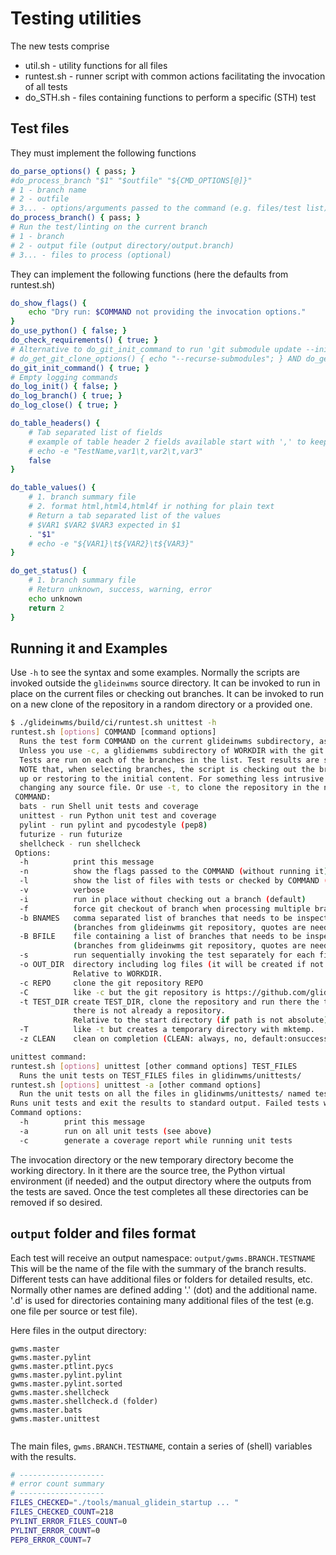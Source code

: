<!--
SPDX-FileCopyrightText: 2009 Fermi Research Alliance, LLC
SPDX-License-Identifier: Apache-2.0
-->

# Testing utilities
The new tests comprise
* util.sh - utility functions for all files
* runtest.sh - runner script with common actions facilitating the invocation of all tests
* do_STH.sh - files containing functions to perform a specific (STH) test

## Test files

They must implement the following functions
```bash
do_parse_options() { pass; }
#do_process_branch "$1" "$outfile" "${CMD_OPTIONS[@]}"
# 1 - branch name
# 2 - outfile
# 3... - options/arguments passed to the command (e.g. files/test list)
do_process_branch() { pass; }
# Run the test/linting on the current branch 
# 1 - branch
# 2 - output file (output directory/output.branch)
# 3... - files to process (optional)
```
They can implement the following functions (here the defaults from runtest.sh)
```bash
do_show_flags() {
    echo "Dry run: $COMMAND not providing the invocation options."
}
do_use_python() { false; }
do_check_requirements() { true; }
# Alternative to do_git_init_command to run 'git submodule update --init --recursive' when needed:
# do_get_git_clone_options() { echo "--recurse-submodules"; } AND do_get_git_checkout_options() { ?; }
do_git_init_command() { true; }
# Empty logging commands
do_log_init() { false; }
do_log_branch() { true; }
do_log_close() { true; }

do_table_headers() {
    # Tab separated list of fields
    # example of table header 2 fields available start with ',' to keep first field from previous item 
    # echo -e "TestName,var1\t,var2\t,var3"
    false
}

do_table_values() {
    # 1. branch summary file
    # 2. format html,html4,html4f ir nothing for plain text
    # Return a tab separated list of the values
    # $VAR1 $VAR2 $VAR3 expected in $1
    . "$1"
    # echo -e "${VAR1}\t${VAR2}\t${VAR3}"
}

do_get_status() {
    # 1. branch summary file
    # Return unknown, success, warning, error
    echo unknown
    return 2
}
```

## Running it and Examples
Use `-h` to see the syntax and some examples.
Normally the scripts are invoked outside the `glideinwms` source directory.
It can be invoked to run in place on the current files or checking out branches.
It can be invoked to run on a new clone of the repository in a random directory or a provided one.
```bash
$ ./glideinwms/build/ci/runtest.sh unittest -h
runtest.sh [options] COMMAND [command options]
  Runs the test form COMMAND on the current glideinwms subdirectory, as is or checking out a branch from the repository.
  Unless you use -c, a glidienwms subdirectory of WORKDIR with the git repository must exist.
  Tests are run on each of the branches in the list. Test results are saved in OUT_DIR
  NOTE that, when selecting branches, the script is checking out the branch and running the tests. It is not cleaning
  up or restoring to the initial content. For something less intrusive use '-i' option to run in place without
  changing any source file. Or use -t, to clone the repository in the new TEST_DIR directory.
 COMMAND:
  bats - run Shell unit tests and coverage
  unittest - run Python unit test and coverage
  pylint - run pylint and pycodestyle (pep8)
  futurize - run futurize
  shellcheck - run shellcheck
 Options:
  -h          print this message
  -n          show the flags passed to the COMMAND (without running it)
  -l          show the list of files with tests or checked by COMMAND (without running tests or checks)
  -v          verbose
  -i          run in place without checking out a branch (default)
  -f          force git checkout of branch when processing multiple branches
  -b BNAMES   comma separated list of branches that needs to be inspected
              (branches from glideinwms git repository, quotes are needed if the branch name contains spaces)
  -B BFILE    file containing a list of branches that needs to be inspected, one per line
              (branches from glideinwms git repository, quotes are needed if the branch name contains spaces)
  -s          run sequentially invoking the test separately for each file
  -o OUT_DIR  directory including log files (it will be created if not existing, default "./output")
              Relative to WORKDIR.
  -c REPO     clone the git repository REPO
  -C          like -c but the git repository is https://github.com/glideinWMS/glideinwms.git
  -t TEST_DIR create TEST_DIR, clone the repository and run there the tests. Implies -C if -c is not there and if
              there is not already a repository.
              Relative to the start directory (if path is not absolute). Becomes the new WORKDIR.
  -T          like -t but creates a temporary directory with mktemp.
  -z CLEAN    clean on completion (CLEAN: always, no, default:onsuccess)

unittest command:
runtest.sh [options] unittest [other command options] TEST_FILES
  Runs the unit tests on TEST_FILES files in glidinwms/unittests/
runtest.sh [options] unittest -a [other command options]
  Run the unit tests on all the files in glidinwms/unittests/ named test_*
Runs unit tests and exit the results to standard output. Failed tests will cause also a line starting with ERROR.
Command options:
  -h        print this message
  -a        run on all unit tests (see above)
  -c        generate a coverage report while running unit tests
```

The invocation directory or the new temporary directory become the working directory. In it there are the source tree, 
the Python virtual environment (if needed) and the output directory where the outputs from the tests are saved.
Once the test completes all these directories can be removed if so desired.

## `output` folder and files format

Each test will receive an output namespace: `output/gwms.BRANCH.TESTNAME`
This will be the name of the file with the summary of the branch results.
Different tests can have additional files or folders for detailed results, etc.
Normally other names are defined adding '.' (dot) and the additional name. 
'.d' is used for directories containing many additional files of the test 
(e.g. one file per source or test file).

Here files in the output directory:
```text
gwms.master
gwms.master.pylint
gwms.master.ptlint.pycs
gwms.master.pylint.pylint
gwms.master.pylint.sorted
gwms.master.shellcheck
gwms.master.shellcheck.d (folder)
gwms.master.bats
gwms.master.unittest


``` 

The main files, `gwms.BRANCH.TESTNAME`, contain a series of (shell) variables with the results.
```bash
# -------------------
# error count summary
# -------------------
FILES_CHECKED="./tools/manual_glidein_startup ... "
FILES_CHECKED_COUNT=218
PYLINT_ERROR_FILES_COUNT=0
PYLINT_ERROR_COUNT=0
PEP8_ERROR_COUNT=7
``` 

